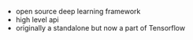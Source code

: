 - open source deep learning framework
- high level api
- originally a standalone but now a part of Tensorflow
